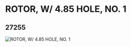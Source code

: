 # ROTOR, W/ 4.85 HOLE, NO. 1
## 27255
![ROTOR, W/ 4.85 HOLE, NO. 1](https://lc-www-live-s.legocdn.com/media/bricks/5/2/6173203.jpg)